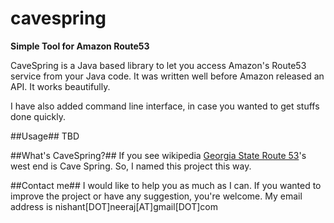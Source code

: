 cavespring
==========
**Simple Tool for Amazon Route53**

CaveSpring is a Java based library to let you access Amazon's Route53 service from your Java code. It was written well before Amazon released an API. It works beautifully.

I have also added command line interface, in case you wanted to get stuffs done quickly.

##Usage##
TBD

##What's CaveSpring?##
If you see wikipedia [Georgia State Route 53](http://en.wikipedia.org/wiki/Georgia_State_Route_53)'s west end is Cave Spring. So, I named this project this way.

##Contact me##
I would like to help you as much as I can. If you wanted to improve the project or have any suggestion, you're welcome. My email address is nishant[DOT]neeraj[AT]gmail[DOT]com
